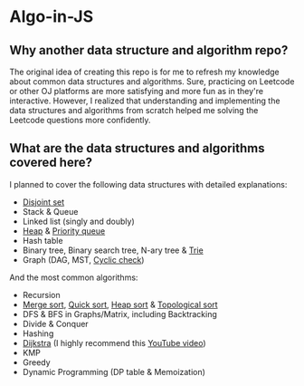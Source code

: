 # Algo-in-JS

## Why another data structure and algorithm repo?

The original idea of creating this repo is for me to refresh my knowledge about common data structures and algorithms. Sure, practicing on Leetcode or other OJ platforms are more satisfying and more fun as in they're interactive. However, I realized that understanding and implementing the data structures and algorithms from scratch helped me solving the Leetcode questions more confidently.

## What are the data structures and algorithms covered here?

I planned to cover the following data structures with detailed explanations:

- [Disjoint set](https://github.com/ccwukong/Algo-in-JS/blob/main/searching/graph/disjointSet.js)
- Stack & Queue
- Linked list (singly and doubly)
- [Heap](https://github.com/ccwukong/Algo-in-JS/blob/main/sorting/heapSort.js) & [Priority queue](https://github.com/ccwukong/Algo-in-JS/blob/main/priorityqueue/priorityQueue.js)
- Hash table
- Binary tree, Binary search tree, N-ary tree & [Trie](https://github.com/ccwukong/Algo-in-JS/blob/main/tree/trie.js)
- Graph (DAG, MST, [Cyclic check](https://github.com/ccwukong/Algo-in-JS/blob/main/searching/graph/hasCycle.js))

And the most common algorithms:

- Recursion
- [Merge sort](https://github.com/ccwukong/Algo-in-JS/blob/main/sorting/heapSort.js), [Quick sort](https://github.com/ccwukong/Algo-in-JS/blob/main/sorting/quickSort.js), [Heap sort](https://github.com/ccwukong/Algo-in-JS/blob/main/sorting/heapSort.js) & [Topological sort](https://github.com/ccwukong/Algo-in-JS/blob/main/sorting/topologicalSort.js)
- DFS & BFS in Graphs/Matrix, including Backtracking
- Divide & Conquer
- Hashing
- [Dijkstra](https://github.com/ccwukong/Algo-in-JS/blob/main/searching/graph/dijkstra.js) (I highly recommend this [YouTube video](https://www.youtube.com/watch?v=pVfj6mxhdMw&t=4s))
- KMP
- Greedy
- Dynamic Programming (DP table & Memoization)
